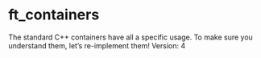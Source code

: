 # ft_containers
The standard C++ containers have all a specific usage. To make sure you understand them, let’s re-implement them! Version: 4
